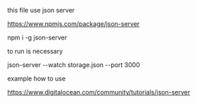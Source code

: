 this file use json server

https://www.npmjs.com/package/json-server

npm i -g json-server

to run is necessary

json-server --watch storage.json --port 3000

example how to use

https://www.digitalocean.com/community/tutorials/json-server